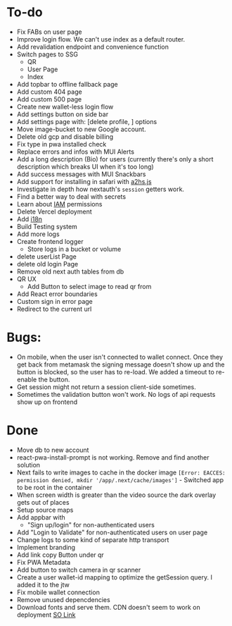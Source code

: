 # To-do

- Fix FABs on user page
- Improve login flow. We can't use index as a default router.
- Add revalidation endpoint and convenience function
- Switch pages to SSG
  - QR
  - User Page
  - Index
- Add topbar to offline fallback page
- Add custom 404 page
- Add custom 500 page
- Create new wallet-less login flow
- Add settings button on side bar
- Add settings page with: [delete profile, ] options
- Move image-bucket to new Google account.
- Delete old gcp and disable billing
- Fix type in pwa installed check
- Replace errors and infos with MUI Alerts
- Add a long description (Bio) for users (currently there's only a short description which breaks UI when it's too long)
- Add success messages with MUI Snackbars
- Add support for installing in safari with [a2hs.js](https://www.npmjs.com/package/a2hs.js)
- Investigate in depth how nextauth's `session` getters work.
- Find a better way to deal with secrets
- Learn about [IAM](https://medium.com/poka-techblog/the-best-way-to-store-secrets-in-your-app-is-not-to-store-secrets-in-your-app-308a6807d3ed) permissions
- Delete Vercel deployment
- Add [i18n](https://www.npmjs.com/package/next-i18next)
- Build Testing system
- Add more logs
- Create frontend logger
  - Store logs in a bucket or volume
- delete userList Page
- delete old login Page
- Remove old next auth tables from db
- QR UX
  - Add Button to select image to read qr from
- Add React error boundaries
- Custom sign in error page
- Redirect to the current url

# Bugs:
- On mobile, when the user isn't connected to wallet connect. Once they get back from metamask the signing message doesn't show up and the button is blocked, so the user has to re-load. We added a timeout to re-enable the button.
- Get session might not return a session client-side sometimes.
- Sometimes the validation button won't work. No logs of api requests show up on frontend

# Done
- Move db to new account
- react-pwa-install-prompt is not working. Remove and find another solution
- Next fails to write images to cache in the docker image `[Error: EACCES: permission denied, mkdir '/app/.next/cache/images']` - Switched app to be root in the container
- When screen width is greater than the video source the dark overlay gets out of places
- Setup source maps
- Add appbar with
  - "Sign up/login" for non-authenticated users 
- Add "Login to Validate" for non-authenticated users on user page
- Change logs to some kind of separate http transport
- Implement branding
- Add link copy Button under qr
- Fix PWA Metadata
- Add button to switch camera in qr scanner
- Create a user wallet-id mapping to optimize the getSession query. I added it to the jtw
- Fix mobile wallet connection
- Remove unused depencdencies
- Download fonts and serve them. CDN doesn't seem to work on deployment [SO Link](https://stackoverflow.com/questions/72399203/google-fonts-not-loading-in-next-js-when-deployed-to-vercel)
